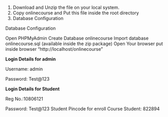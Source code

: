 1. Download and Unzip the file on your local system.
2. Copy onlinecourse and  Put this file inside the root directory
3. Database Configuration

Database Configuration

Open PHPMyAdmin
Create Database onlinecourse
Import database onlinecourse.sql (available inside the zip package)
Open Your browser put inside browser “http://localhost/onlinecourse”

****Login Details for admin****

Username: admin

Password: Test@123

****Login Details for Student****

Reg No.:10806121

Password: Test@123
Student Pincode for enroll Course Student: 822894
